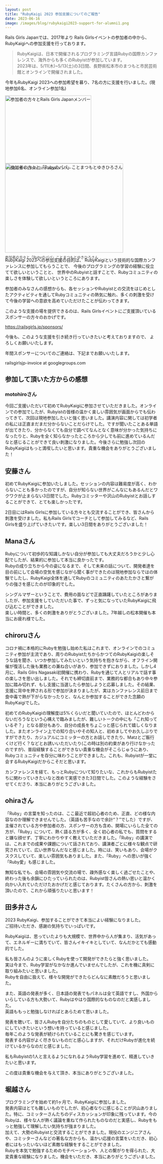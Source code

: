 ```yaml
---
layout: post
title: "RubyKaigi 2023 参加支援についてのご報告"
date: 2023-06-16
image: /images/blog/rubykaigi2023-support-for-alumni1.png
---
```


<style type="text/css">
div.photos {
    display: flex;
    flex-wrap: wrap;
    justify-content: space-between;
    margin-bottom: 1em;
}

div.photos img.photo {
    max-width: 480px;
    width: 100%;
    aspect-ratio: 3 / 2;
    object-fit: cover;
}

div.photos .caption {
    font-size:smaller;
    color: #444;
    margin-top: 0.5em;
}
</style>

Rails Girls Japanでは、2017年より
Rails Girlsイベントの参加者の中から、RubyKaigiへの参加支援を行っております。

<blockquote>
  <p>
  RubyKaigiは、日本で開催されるプログラミング言語Rubyの国際カンファレンスで、海外からも多くのRubyistが参加しています。<br>
  2023年は、5/11(木)~5/13(土)の3日間、長野県松本市のまつもと市民芸術館とオンラインで開催されました。
  </p>
</blockquote>

今年もRubyKaigi 2023への参加希望を募り、7名の方に支援を行いました。(現地参加6名、オンライン参加1名)

<div class="photos">
  <div>
    <img class="photo" src="/images/blog/rubykaigi2023-support-for-alumni1.png" alt="参加者の方々とRails Girls Japanメンバー">
    <p class="caption">参加者の方々とRails Girls Japanメンバー</p>
  </div>
  <div>
    <img class="photo" src="/images/blog/rubykaigi2023-support-for-alumni2.jpg" alt="参加者の方々と「Rubyのパパ」ことまつもとゆきひろさん" style="object-position: center bottom;">
    <p class="caption">参加者の方々と「Rubyのパパ」ことまつもとゆきひろさん</p>
  </div>
</div>

RubyKaigi 2023への参加支援の目的は、 RubyKaigiという技術的な国際カンファレンスに参加してもらうことで、
今後のプログラミングの学習の経験に役立てて欲しいということと、
世界中のRubyistと話すことで、Rubyコミュニティの楽しさを体験して欲しいというところにあります。

参加者のみなさんの感想からも、各セッションやRubyistとの交流をはじめとしたアクティビティを通してRubyコミュニティの熱気に触れ、多くの刺激を受けて今後の学習への意欲を高めていただけたことが伝わってきます。

このような支援の場を提供できるのは、Rails Girlsイベントにご支援頂いているスポンサーの方々のおかげです。

<a href="https://railsgirls.jp/sponsors/">https://railsgirls.jp/sponsors/</a>

今後も、このような支援を引き続き行っていきたいと考えておりますので、 よろしくお願いいたします。

年間スポンサーについてのご連絡は、下記までお願いいたします。

railsgirlsjp-invoice at googlegroups.com

## 参加して頂いた方からの感想

### motohiroさん

今回ご支援いただいて初めてRubyKaigiに参加させていただきました。オンラインでの参加でしたが、Rubyistの皆様の温かく楽しい雰囲気が画面からでも伝わってきて、次回は現地参加したいと強く思いました。講演内容に関しては初学者の私には正直まだまだ分からないことだらけでした。ですが聞いたことある単語が出てきたり、分からなくても自分で調べてなんとなく意味が分かった気持ちになったりと、Rubyを全く知らなかったところから少しでも前に進めているんだなと感じることができて良い刺激になりました。今後さらに勉強し次回のRubyKaigiはもっと満喫したいと思います。貴重な機会をありがとうございました！

## 安藤さん

初めてRubyKaigiに参加いたしました。セッションの内容は難易度が高く、わからないことも多かったのですが、自分が知らない世界がこんなにもあるんだとワクワクが止まらない3日間でした。Rubyコミッターや沢山のRubyistとお話しすることができて、とても楽しかったです。

2日目にはRails Girlsに参加している方々とも交流することができ、皆さんから刺激を受けました。私もRails Girlsでコーチとして参加してみるなど、Rails Girlsを盛り上げていきたいです。楽しい3日間をありがとうございました！

## Manaさん

Rubyについて初歩的な知識しかない自分が参加しても大丈夫だろうかと少し心配でしたが、結果的に参加して本当に良かったです。<br>
Rubyの成り立ちから今の姿になるまで、そして未来の話について、開発者達を目の前にして会場の空気を感じながら聞く事ができたのは現地参加ならではの体験でしたし、RubyKaigi全体を通してRubyのコミュニティのあたたかさと繋がりの強さを感じたのが印象的でした。

シングルマザーということで、費用の面などで正直躊躇していたところがありましたが、参加支援をしていただいた事で、ずっと気になっていたRubyKaigiに飛び込むことができました。<br>
楽しい時間と、多くの刺激をありがとうございました。7年越しの松本開催も本当にお疲れ様でした。

## chiroruさん

コロナ禍に本格的にRubyを勉強し始めた私はこれまで、オンラインでのコミュニティ参加が主流であり、周りのRubyistたちからかつてのRubyKaigiの楽しそうな話を聞き、いつか参加してみたいという気持ちを抱きながら、オフライン開催が復活した後も業務との兼ね合いがあり、参加できずにおりました。しかし4月に、Rails Gilrs Nagasaki初開催に携わり、Rubyを通じて人とリアルで話す事の楽しさを思い出しました。それでも締切直前まで、業務的な都合もあり中々参加に踏み切れず、もし支援に当選したら参加しようと応募しました。その結果、支援に背中を押される形で参加が決まりましたが、実はカンファレンス前日まで食中毒で熱が下がらなかったりと、なんとか参加することができた念願のRubyKaigiでした。

初めてのRubyKaigiの理解度は5%くらいだと聞いていたので、ほとんどわからないだろうなという心構えで臨みましたが、難しいトークの中にも「これ知っているぞ？」となる部分もあり、自分の成長をちょこっと感じられて嬉しくなりました。またオンライン上での知り合いやその知人と、初めましてやお久しぶりですができたり、カジュアルにコミッターの方とお話しできたり、Matzとご飯行くけど行く？などとお誘いいただいたり(この時は別の約束があり行けなかったのですが)、普段経験することができない貴重な機会がそこらじゅうにあり、Rubyコミュニティを存分に味わうことができました。これも、Rubyistが一堂に会するRubyKaigiだからこそだと思います。

カンファレンスを経て、もっとRubyについて知りたいな、これからもRubyistたちに関わっていきたいなと改めて実感できた3日間でした。このような経験をさせてくださり、本当にありがとうございました。

## ohiraさん

「Ruby」の言葉を知ったのは、ここ最近で超初心者のため、正直、どの様な内容なのか理解できませんでした。（英語も苦手なので余計“？”でした）ですが、主催されている方や参加者の方、スポンサーの方も含め、開場にいらした全ての方が、「Ruby」について、熱く語る方が多く、全く初心者の私でも、質問をすると嫌な顔せず、丁寧にわかりやすく教えていただきました。「Ruby」の講演では、これまでの成果や課題について話されており、講演者ごとに様々な観点で研究されていて、広い世界なんだなと感じました。時には、笑いもあり、会場がクスクスしていて、楽しい雰囲気もありました。また、「Ruby」への思いが強く「Ruby愛」も感じました。

無知な私でも、会場の雰囲気や交流の場で、疎外感なく楽しく過ごせたことや、終わった後も余韻にひたっていられたのは、Rubyist皆さんの熱い思いと温かく向かい入れていただけたおかげだと感じております。たくさんの方から、刺激を頂いたので、これから頑張りたいと思います！

## 田多井さん

2023 RubyKaigi、参加することができて本当によい経験になりました。<br>
ご招待いただき、感謝の気持ちでいっぱいです。<br>

RubyKaigiは、思っていたよりも大規模で、世界中から人が集まり、活気があって、エネルギーに満ちていて、皆さんイキイキとしていて、なんだかとても感動的でした。<br>

私も皆さんのように楽しくRubyを使って開発ができたらと強く思いました。<br>
実は今まで、Ruby学習がなかなか進んでいませんでしたが、これを機に真剣に取り組みたいと思いました。<br>
Rubyを自由に扱えて、様々な開発ができたらどんなに素敵だろうと思いました。

また、英語の発表が多く、日本語の発表でもパネルは全て英語ですし、外国からいらしている方も大勢いて、Rubyはやはり国際的なものなのだと実感しました。<br>
英語ももっと勉強しなければとあらためて思いました。

発表を聴いて、皆さんRubyを自分たちのものとして愛していて、より良いものにしていきたいという想いを持っていると感じました。<br>
毎年このような発表が続けられていることにも驚きを感じています。<br>
発表する内容がよく尽きないものだと感心しますが、それだけRubyが進化を続けているからなのだと感じました。

私もRubyistの1人と言えるようになれるようRuby学習を進めて、精進していきたいと思います。

この度は貴重な機会を与えて頂き、本当にありがとうございました。

## 堀越さん

プログラミングを始めて約1ヶ月で、RubyKaigiに参加しました。<br>
発表内容はとても難しいものでしたが、初心者なりに感じることが沢山ありました。特に、コミッターさんたちのディスカッションが印象に残っています。今のRubyは、様々な人が熱く議論を重ねて作られたものなのだと実感し、Rubyをもっと勉強して理解したい気持ちが強まりました。<br>
加えて、大勢のRubyistと交流することができました。現役のエンジニアさんや、コミッターさんなどの著名な方からも、温かい応援の言葉をいただき、初心者にはもったいないほど素敵な経験をすることができました。<br>
Rubyを本気で勉強するためのモチベーションや、人との繋がりを得られた、大変貴重な経験になりました。機会をいただき、本当にありがとうございました。
